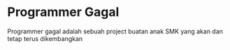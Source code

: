 # Programmer Gagal
Programmer gagal adalah sebuah project buatan anak SMK yang akan dan tetap terus dikembangkan
